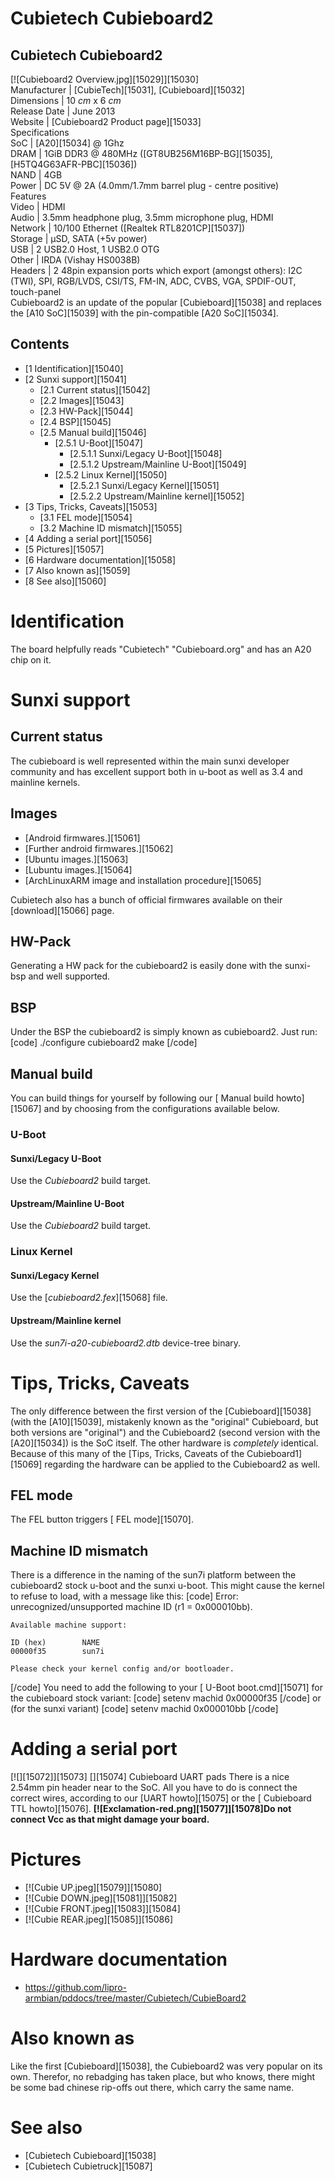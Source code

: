 # Cubietech Cubieboard2
Cubietech Cubieboard2  
---  
[![Cubieboard2 Overview.jpg][15029]][15030]  
Manufacturer |  [CubieTech][15031], [Cubieboard][15032]  
Dimensions |  10 _cm_ x 6 _cm_  
Release Date |  June 2013   
Website |  [Cubieboard2 Product page][15033]  
Specifications   
SoC |  [A20][15034] @ 1Ghz   
DRAM |  1GiB DDR3 @ 480MHz ([GT8UB256M16BP-BG][15035], [H5TQ4G63AFR-PBC][15036])   
NAND |  4GB   
Power |  DC 5V @ 2A (4.0mm/1.7mm barrel plug - centre positive)   
Features   
Video |  HDMI   
Audio |  3.5mm headphone plug, 3.5mm microphone plug, HDMI   
Network |  10/100 Ethernet ([Realtek RTL8201CP][15037])   
Storage |  µSD, SATA (+5v power)   
USB |  2 USB2.0 Host, 1 USB2.0 OTG   
Other |  IRDA (Vishay HS0038B)   
Headers |  2 48pin expansion ports which export (amongst others): I2C (TWI), SPI, RGB/LVDS, CSI/TS, FM-IN, ADC, CVBS, VGA, SPDIF-OUT, touch-panel   
Cubieboard2 is an update of the popular [Cubieboard][15038] and replaces the [A10 SoC][15039] with the pin-compatible [A20 SoC][15034]. 
## Contents
  * [1 Identification][15040]
  * [2 Sunxi support][15041]
    * [2.1 Current status][15042]
    * [2.2 Images][15043]
    * [2.3 HW-Pack][15044]
    * [2.4 BSP][15045]
    * [2.5 Manual build][15046]
      * [2.5.1 U-Boot][15047]
        * [2.5.1.1 Sunxi/Legacy U-Boot][15048]
        * [2.5.1.2 Upstream/Mainline U-Boot][15049]
      * [2.5.2 Linux Kernel][15050]
        * [2.5.2.1 Sunxi/Legacy Kernel][15051]
        * [2.5.2.2 Upstream/Mainline kernel][15052]
  * [3 Tips, Tricks, Caveats][15053]
    * [3.1 FEL mode][15054]
    * [3.2 Machine ID mismatch][15055]
  * [4 Adding a serial port][15056]
  * [5 Pictures][15057]
  * [6 Hardware documentation][15058]
  * [7 Also known as][15059]
  * [8 See also][15060]

# Identification
The board helpfully reads "Cubietech" "Cubieboard.org" and has an A20 chip on it. 
# Sunxi support
## Current status
The cubieboard is well represented within the main sunxi developer community and has excellent support both in u-boot as well as 3.4 and mainline kernels. 
## Images
  * [Android firmwares.][15061]
  * [Further android firmwares.][15062]
  * [Ubuntu images.][15063]
  * [Lubuntu images.][15064]
  * [ArchLinuxARM image and installation procedure][15065]

Cubietech also has a bunch of official firmwares available on their [download][15066] page. 
## HW-Pack
Generating a HW pack for the cubieboard2 is easily done with the sunxi-bsp and well supported. 
## BSP
Under the BSP the cubieboard2 is simply known as cubieboard2. Just run: 
[code] 
    ./configure cubieboard2
    make
[/code]
## Manual build
You can build things for yourself by following our [ Manual build howto][15067] and by choosing from the configurations available below. 
### U-Boot
#### Sunxi/Legacy U-Boot
Use the _Cubieboard2_ build target. 
#### Upstream/Mainline U-Boot
Use the _Cubieboard2_ build target. 
### Linux Kernel
#### Sunxi/Legacy Kernel
Use the [_cubieboard2.fex_][15068] file. 
#### Upstream/Mainline kernel
Use the _sun7i-a20-cubieboard2.dtb_ device-tree binary. 
# Tips, Tricks, Caveats
The only difference between the first version of the [Cubieboard][15038] (with the [A10][15039], mistakenly known as the "original" Cubieboard, but both versions are "original") and the Cubieboard2 (second version with the [A20][15034]) is the SoC itself. The other hardware is _completely_ identical. Because of this many of the [Tips, Tricks, Caveats of the Cubieboard1][15069] regarding the hardware can be applied to the Cubieboard2 as well. 
## FEL mode
The FEL button triggers [ FEL mode][15070]. 
## Machine ID mismatch
There is a difference in the naming of the sun7i platform between the cubieboard2 stock u-boot and the sunxi u-boot. This might cause the kernel to refuse to load, with a message like this: 
[code] 
    Error: unrecognized/unsupported machine ID (r1 = 0x000010bb).
    
    Available machine support:
    
    ID (hex)        NAME
    00000f35        sun7i
    
    Please check your kernel config and/or bootloader.
[/code]
You need to add the following to your [ U-Boot boot.cmd][15071] for the cubieboard stock variant: 
[code] 
    setenv machid 0x00000f35
[/code]
or (for the sunxi variant) 
[code] 
    setenv machid 0x000010bb
[/code]
# Adding a serial port
[![][15072]][15073]
[][15074]
Cubieboard UART pads
There is a nice 2.54mm pin header near to the SoC. All you have to do is connect the correct wires, according to our [UART howto][15075] or the [ Cubieboard TTL howto][15076]. **[![Exclamation-red.png][15077]][15078]Do not connect Vcc as that might damage your board.**
# Pictures
  * [![Cubie UP.jpeg][15079]][15080]
  * [![Cubie DOWN.jpeg][15081]][15082]
  * [![Cubie FRONT.jpeg][15083]][15084]
  * [![Cubie REAR.jpeg][15085]][15086]

# Hardware documentation
  * <https://github.com/lipro-armbian/pddocs/tree/master/Cubietech/CubieBoard2>

# Also known as
Like the first [Cubieboard][15038], the Cubieboard2 was very popular on its own. Therefor, no rebadging has taken place, but who knows, there might be some bad chinese rip-offs out there, which carry the same name. 
# See also
  * [Cubietech Cubieboard][15038]
  * [Cubietech Cubietruck][15087]
